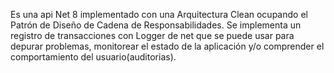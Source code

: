 Es una api Net 8 implementado con una Arquitectura Clean ocupando el Patrón de Diseño de Cadena de Responsabilidades.
Se implementa un registro de transacciones con Logger de net que se puede usar para depurar problemas, monitorear el estado de la aplicación y/o comprender el comportamiento del usuario(auditorias).
